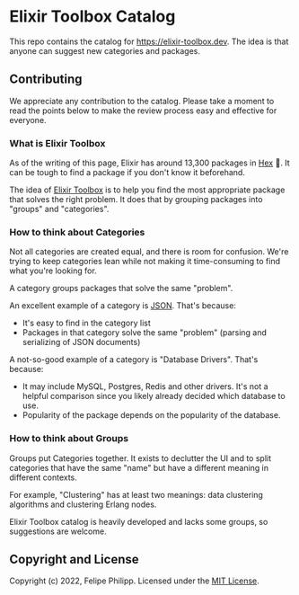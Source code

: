 # Elixir Toolbox Catalog

This repo contains the catalog for https://elixir-toolbox.dev. The idea is that anyone can suggest new categories and packages.

## Contributing

We appreciate any contribution to the catalog.
Please take a moment to read the points below to make the review process easy and effective for everyone.

### What is Elixir Toolbox

As of the writing of this page, Elixir has around 13,300 packages in [Hex](https://hex.pm) :tada:.
It can be tough to find a package if you don't know it beforehand.

The idea of [Elixir Toolbox](https://elixir-toolbox.dev) is to help you find the most appropriate package that solves the right problem.
It does that by grouping packages into "groups" and "categories".

### How to think about Categories

Not all categories are created equal, and there is room for confusion.
We're trying to keep categories lean while not making it time-consuming to find what you're looking for.

A category groups packages that solve the same "problem".

An excellent example of a category is [JSON](https://elixir-toolbox.dev/projects/parsing_serializing/json). That's because:

* It's easy to find in the category list
* Packages in that category solve the same "problem" (parsing and serializing of JSON documents)

A not-so-good example of a category is "Database Drivers". That's because:

* It may include MySQL, Postgres, Redis and other drivers. It's not a helpful comparison since you likely already decided which database to use.
* Popularity of the package depends on the popularity of the database.

### How to think about Groups

Groups put Categories together.
It exists to declutter the UI and to split categories that have the same "name" but have a different meaning in different contexts.

For example, "Clustering" has at least two meanings: data clustering algorithms and clustering Erlang nodes.

Elixir Toolbox catalog is heavily developed and lacks some groups, so suggestions are welcome.

## Copyright and License

Copyright (c) 2022, Felipe Philipp. Licensed under the [MIT License](LICENSE.md).
